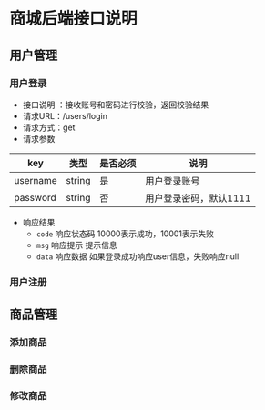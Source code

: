 # 商城后端接口说明

## 用户管理

### 用户登录

- 接口说明 ：接收账号和密码进行校验，返回校验结果
- 请求URL：/users/login
- 请求方式：get
- 请求参数

| key      | 类型     | 是否必须   | 说明            |
|----------|--------|--------|---------------|
| username | string | 是      | 用户登录账号        |
| password | string | 否      | 用户登录密码，默认1111 |

- 响应结果
  - `code` 响应状态码 10000表示成功，10001表示失败
  - `msg`  响应提示 提示信息
  - `data` 响应数据 如果登录成功响应user信息，失败响应null

### 用户注册

## 商品管理

### 添加商品

### 删除商品

### 修改商品
